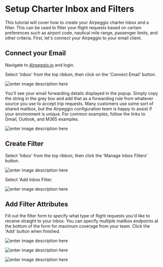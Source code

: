 # Setup Charter Inbox and Filters

This tutorial will cover how to create your Airpeggio charter inbox and a filter. This can be used to filter your flight requests based on certain preferences such as airport code, nautical mile range, passenger limits, and other criteria. First, let's connect your Airpeggio to your email client.


## Connect your Email

Navigate to [Airpeggio.io](https://airpegg.io/) and login. 

Select 'Inbox' from the top ribbon, then click on the 'Connect Email' button.

![enter image description here](https://engaviation.sharepoint.com/:i:/r/sites/Documentation/Shared%20Documents/Technology/Airpeggio/KB/charter-inbox-filter/connect-inbox.png?csf=1&web=1&e=3N2G4g)

You'll see your email forwarding details displayed in the popup. Simply copy the string in the grey box and add that as a forwarding rule from whatever source you use to accept trip requests. Many customers use some sort of shared mailbox, but the Airpeggio configuration team is happy to assist if your environment is unique. For common examples, follow the links to Gmail, Outlook, and M365 examples. 

![enter image description here](https://engaviation.sharepoint.com/:i:/r/sites/Documentation/Shared%20Documents/Technology/Airpeggio/KB/charter-inbox-filter/connect-inbox-1.png?csf=1&web=1&e=AozLz7)

## Create Filter

Select 'Inbox' from the top ribbon, then click the 'Manage Inbox Filters' button.

![enter image description here](https://engaviation.sharepoint.com/:i:/r/sites/Documentation/Shared%20Documents/Technology/Airpeggio/KB/create-inbox-filter/manage-inbox-filters.png?csf=1&web=1&e=0qFAOS)

Select 'Add Inbox Filter.

![enter image description here](https://engaviation.sharepoint.com/:i:/r/sites/Documentation/Shared%20Documents/Technology/Airpeggio/KB/create-inbox-filter/add-inbox-filter.png?csf=1&web=1&e=YH2KVU)

## Add Filter Attributes

Fill out the filter form to specify what type of flight requests you'd like to receive straight to your inbox. You can specify multiple mailbox endpoints at the bottom of the form for maximum coverage from your team. Click the 'Add' button when finished.

![enter image description here](https://engaviation.sharepoint.com/:i:/r/sites/Documentation/Shared%20Documents/Technology/Airpeggio/KB/charter-inbox-filter/filter-criteria-1.png?csf=1&web=1&e=H5F6RL)

![enter image description here](https://engaviation.sharepoint.com/:i:/r/sites/Documentation/Shared%20Documents/Technology/Airpeggio/KB/charter-inbox-filter/filter-criteria-2.png?csf=1&web=1&e=a7kHwi)

![enter image description here](https://engaviation.sharepoint.com/:i:/r/sites/Documentation/Shared%20Documents/Technology/Airpeggio/KB/charter-inbox-filter/filter-criteria-3.png?csf=1&web=1&e=N7Qt9a)